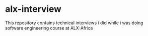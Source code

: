 # alx-interview
This repository contains technical interviews i did while i was doing software engineering course at ALX-Africa
